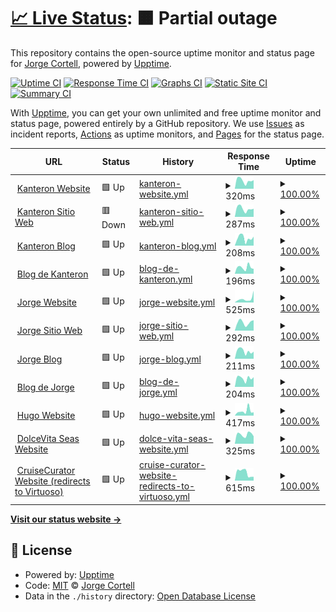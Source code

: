 # [📈 Live Status](https://jcortell.github.io/uptime): <!--live status--> **🟧 Partial outage**

This repository contains the open-source uptime monitor and status page for [Jorge Cortell](http://www.kanteron.com), powered by [Upptime](https://github.com/upptime/upptime).

[![Uptime CI](https://github.com/koj-co/upptime/workflows/Uptime%20CI/badge.svg)](https://github.com/koj-co/upptime/actions?query=workflow%3A%22Uptime+CI%22)
[![Response Time CI](https://github.com/koj-co/upptime/workflows/Response%20Time%20CI/badge.svg)](https://github.com/koj-co/upptime/actions?query=workflow%3A%22Response+Time+CI%22)
[![Graphs CI](https://github.com/koj-co/upptime/workflows/Graphs%20CI/badge.svg)](https://github.com/koj-co/upptime/actions?query=workflow%3A%22Graphs+CI%22)
[![Static Site CI](https://github.com/koj-co/upptime/workflows/Static%20Site%20CI/badge.svg)](https://github.com/koj-co/upptime/actions?query=workflow%3A%22Static+Site+CI%22)
[![Summary CI](https://github.com/koj-co/upptime/workflows/Summary%20CI/badge.svg)](https://github.com/koj-co/upptime/actions?query=workflow%3A%22Summary+CI%22)

With [Upptime](https://upptime.js.org), you can get your own unlimited and free uptime monitor and status page, powered entirely by a GitHub repository. We use [Issues](https://github.com/jcortell/uptime/issues) as incident reports, [Actions](https://github.com/jcortell/uptime/actions) as uptime monitors, and [Pages](https://jcortell.github.io/uptime) for the status page.

<!--start: status pages-->
<!-- This summary is generated by Upptime (https://github.com/upptime/upptime) -->
<!-- Do not edit this manually, your changes will be overwritten -->
<!-- prettier-ignore -->
| URL | Status | History | Response Time | Uptime |
| --- | ------ | ------- | ------------- | ------ |
| <img alt="" src="https://favicons.githubusercontent.com/www.kanteron.com" height="13"> [Kanteron Website](https://www.kanteron.com/) | 🟩 Up | [kanteron-website.yml](https://github.com/jcortell/uptime/commits/HEAD/history/kanteron-website.yml) | <details><summary><img alt="Response time graph" src="./graphs/kanteron-website/response-time-week.png" height="20"> 320ms</summary><br><a href="https://jcortell.github.io/uptime/history/kanteron-website"><img alt="Response time 520" src="https://img.shields.io/endpoint?url=https%3A%2F%2Fraw.githubusercontent.com%2Fjcortell%2Fuptime%2FHEAD%2Fapi%2Fkanteron-website%2Fresponse-time.json"></a><br><a href="https://jcortell.github.io/uptime/history/kanteron-website"><img alt="24-hour response time 336" src="https://img.shields.io/endpoint?url=https%3A%2F%2Fraw.githubusercontent.com%2Fjcortell%2Fuptime%2FHEAD%2Fapi%2Fkanteron-website%2Fresponse-time-day.json"></a><br><a href="https://jcortell.github.io/uptime/history/kanteron-website"><img alt="7-day response time 320" src="https://img.shields.io/endpoint?url=https%3A%2F%2Fraw.githubusercontent.com%2Fjcortell%2Fuptime%2FHEAD%2Fapi%2Fkanteron-website%2Fresponse-time-week.json"></a><br><a href="https://jcortell.github.io/uptime/history/kanteron-website"><img alt="30-day response time 367" src="https://img.shields.io/endpoint?url=https%3A%2F%2Fraw.githubusercontent.com%2Fjcortell%2Fuptime%2FHEAD%2Fapi%2Fkanteron-website%2Fresponse-time-month.json"></a><br><a href="https://jcortell.github.io/uptime/history/kanteron-website"><img alt="1-year response time 521" src="https://img.shields.io/endpoint?url=https%3A%2F%2Fraw.githubusercontent.com%2Fjcortell%2Fuptime%2FHEAD%2Fapi%2Fkanteron-website%2Fresponse-time-year.json"></a></details> | <details><summary><a href="https://jcortell.github.io/uptime/history/kanteron-website">100.00%</a></summary><a href="https://jcortell.github.io/uptime/history/kanteron-website"><img alt="All-time uptime 99.98%" src="https://img.shields.io/endpoint?url=https%3A%2F%2Fraw.githubusercontent.com%2Fjcortell%2Fuptime%2FHEAD%2Fapi%2Fkanteron-website%2Fuptime.json"></a><br><a href="https://jcortell.github.io/uptime/history/kanteron-website"><img alt="24-hour uptime 100.00%" src="https://img.shields.io/endpoint?url=https%3A%2F%2Fraw.githubusercontent.com%2Fjcortell%2Fuptime%2FHEAD%2Fapi%2Fkanteron-website%2Fuptime-day.json"></a><br><a href="https://jcortell.github.io/uptime/history/kanteron-website"><img alt="7-day uptime 100.00%" src="https://img.shields.io/endpoint?url=https%3A%2F%2Fraw.githubusercontent.com%2Fjcortell%2Fuptime%2FHEAD%2Fapi%2Fkanteron-website%2Fuptime-week.json"></a><br><a href="https://jcortell.github.io/uptime/history/kanteron-website"><img alt="30-day uptime 99.92%" src="https://img.shields.io/endpoint?url=https%3A%2F%2Fraw.githubusercontent.com%2Fjcortell%2Fuptime%2FHEAD%2Fapi%2Fkanteron-website%2Fuptime-month.json"></a><br><a href="https://jcortell.github.io/uptime/history/kanteron-website"><img alt="1-year uptime 99.98%" src="https://img.shields.io/endpoint?url=https%3A%2F%2Fraw.githubusercontent.com%2Fjcortell%2Fuptime%2FHEAD%2Fapi%2Fkanteron-website%2Fuptime-year.json"></a></details>
| <img alt="" src="https://favicons.githubusercontent.com/web.kanteron.com" height="13"> [Kanteron Sitio Web](https://web.kanteron.com/) | 🟥 Down | [kanteron-sitio-web.yml](https://github.com/jcortell/uptime/commits/HEAD/history/kanteron-sitio-web.yml) | <details><summary><img alt="Response time graph" src="./graphs/kanteron-sitio-web/response-time-week.png" height="20"> 287ms</summary><br><a href="https://jcortell.github.io/uptime/history/kanteron-sitio-web"><img alt="Response time 611" src="https://img.shields.io/endpoint?url=https%3A%2F%2Fraw.githubusercontent.com%2Fjcortell%2Fuptime%2FHEAD%2Fapi%2Fkanteron-sitio-web%2Fresponse-time.json"></a><br><a href="https://jcortell.github.io/uptime/history/kanteron-sitio-web"><img alt="24-hour response time 285" src="https://img.shields.io/endpoint?url=https%3A%2F%2Fraw.githubusercontent.com%2Fjcortell%2Fuptime%2FHEAD%2Fapi%2Fkanteron-sitio-web%2Fresponse-time-day.json"></a><br><a href="https://jcortell.github.io/uptime/history/kanteron-sitio-web"><img alt="7-day response time 287" src="https://img.shields.io/endpoint?url=https%3A%2F%2Fraw.githubusercontent.com%2Fjcortell%2Fuptime%2FHEAD%2Fapi%2Fkanteron-sitio-web%2Fresponse-time-week.json"></a><br><a href="https://jcortell.github.io/uptime/history/kanteron-sitio-web"><img alt="30-day response time 426" src="https://img.shields.io/endpoint?url=https%3A%2F%2Fraw.githubusercontent.com%2Fjcortell%2Fuptime%2FHEAD%2Fapi%2Fkanteron-sitio-web%2Fresponse-time-month.json"></a><br><a href="https://jcortell.github.io/uptime/history/kanteron-sitio-web"><img alt="1-year response time 609" src="https://img.shields.io/endpoint?url=https%3A%2F%2Fraw.githubusercontent.com%2Fjcortell%2Fuptime%2FHEAD%2Fapi%2Fkanteron-sitio-web%2Fresponse-time-year.json"></a></details> | <details><summary><a href="https://jcortell.github.io/uptime/history/kanteron-sitio-web">100.00%</a></summary><a href="https://jcortell.github.io/uptime/history/kanteron-sitio-web"><img alt="All-time uptime 99.98%" src="https://img.shields.io/endpoint?url=https%3A%2F%2Fraw.githubusercontent.com%2Fjcortell%2Fuptime%2FHEAD%2Fapi%2Fkanteron-sitio-web%2Fuptime.json"></a><br><a href="https://jcortell.github.io/uptime/history/kanteron-sitio-web"><img alt="24-hour uptime 99.99%" src="https://img.shields.io/endpoint?url=https%3A%2F%2Fraw.githubusercontent.com%2Fjcortell%2Fuptime%2FHEAD%2Fapi%2Fkanteron-sitio-web%2Fuptime-day.json"></a><br><a href="https://jcortell.github.io/uptime/history/kanteron-sitio-web"><img alt="7-day uptime 100.00%" src="https://img.shields.io/endpoint?url=https%3A%2F%2Fraw.githubusercontent.com%2Fjcortell%2Fuptime%2FHEAD%2Fapi%2Fkanteron-sitio-web%2Fuptime-week.json"></a><br><a href="https://jcortell.github.io/uptime/history/kanteron-sitio-web"><img alt="30-day uptime 99.92%" src="https://img.shields.io/endpoint?url=https%3A%2F%2Fraw.githubusercontent.com%2Fjcortell%2Fuptime%2FHEAD%2Fapi%2Fkanteron-sitio-web%2Fuptime-month.json"></a><br><a href="https://jcortell.github.io/uptime/history/kanteron-sitio-web"><img alt="1-year uptime 99.98%" src="https://img.shields.io/endpoint?url=https%3A%2F%2Fraw.githubusercontent.com%2Fjcortell%2Fuptime%2FHEAD%2Fapi%2Fkanteron-sitio-web%2Fuptime-year.json"></a></details>
| <img alt="" src="https://favicons.githubusercontent.com/blog.kanteron.com" height="13"> [Kanteron Blog](https://blog.kanteron.com/) | 🟩 Up | [kanteron-blog.yml](https://github.com/jcortell/uptime/commits/HEAD/history/kanteron-blog.yml) | <details><summary><img alt="Response time graph" src="./graphs/kanteron-blog/response-time-week.png" height="20"> 208ms</summary><br><a href="https://jcortell.github.io/uptime/history/kanteron-blog"><img alt="Response time 245" src="https://img.shields.io/endpoint?url=https%3A%2F%2Fraw.githubusercontent.com%2Fjcortell%2Fuptime%2FHEAD%2Fapi%2Fkanteron-blog%2Fresponse-time.json"></a><br><a href="https://jcortell.github.io/uptime/history/kanteron-blog"><img alt="24-hour response time 246" src="https://img.shields.io/endpoint?url=https%3A%2F%2Fraw.githubusercontent.com%2Fjcortell%2Fuptime%2FHEAD%2Fapi%2Fkanteron-blog%2Fresponse-time-day.json"></a><br><a href="https://jcortell.github.io/uptime/history/kanteron-blog"><img alt="7-day response time 208" src="https://img.shields.io/endpoint?url=https%3A%2F%2Fraw.githubusercontent.com%2Fjcortell%2Fuptime%2FHEAD%2Fapi%2Fkanteron-blog%2Fresponse-time-week.json"></a><br><a href="https://jcortell.github.io/uptime/history/kanteron-blog"><img alt="30-day response time 189" src="https://img.shields.io/endpoint?url=https%3A%2F%2Fraw.githubusercontent.com%2Fjcortell%2Fuptime%2FHEAD%2Fapi%2Fkanteron-blog%2Fresponse-time-month.json"></a><br><a href="https://jcortell.github.io/uptime/history/kanteron-blog"><img alt="1-year response time 245" src="https://img.shields.io/endpoint?url=https%3A%2F%2Fraw.githubusercontent.com%2Fjcortell%2Fuptime%2FHEAD%2Fapi%2Fkanteron-blog%2Fresponse-time-year.json"></a></details> | <details><summary><a href="https://jcortell.github.io/uptime/history/kanteron-blog">100.00%</a></summary><a href="https://jcortell.github.io/uptime/history/kanteron-blog"><img alt="All-time uptime 99.99%" src="https://img.shields.io/endpoint?url=https%3A%2F%2Fraw.githubusercontent.com%2Fjcortell%2Fuptime%2FHEAD%2Fapi%2Fkanteron-blog%2Fuptime.json"></a><br><a href="https://jcortell.github.io/uptime/history/kanteron-blog"><img alt="24-hour uptime 100.00%" src="https://img.shields.io/endpoint?url=https%3A%2F%2Fraw.githubusercontent.com%2Fjcortell%2Fuptime%2FHEAD%2Fapi%2Fkanteron-blog%2Fuptime-day.json"></a><br><a href="https://jcortell.github.io/uptime/history/kanteron-blog"><img alt="7-day uptime 100.00%" src="https://img.shields.io/endpoint?url=https%3A%2F%2Fraw.githubusercontent.com%2Fjcortell%2Fuptime%2FHEAD%2Fapi%2Fkanteron-blog%2Fuptime-week.json"></a><br><a href="https://jcortell.github.io/uptime/history/kanteron-blog"><img alt="30-day uptime 99.93%" src="https://img.shields.io/endpoint?url=https%3A%2F%2Fraw.githubusercontent.com%2Fjcortell%2Fuptime%2FHEAD%2Fapi%2Fkanteron-blog%2Fuptime-month.json"></a><br><a href="https://jcortell.github.io/uptime/history/kanteron-blog"><img alt="1-year uptime 99.99%" src="https://img.shields.io/endpoint?url=https%3A%2F%2Fraw.githubusercontent.com%2Fjcortell%2Fuptime%2FHEAD%2Fapi%2Fkanteron-blog%2Fuptime-year.json"></a></details>
| <img alt="" src="https://favicons.githubusercontent.com/bloges.kanteron.com" height="13"> [Blog de Kanteron](https://bloges.kanteron.com/) | 🟩 Up | [blog-de-kanteron.yml](https://github.com/jcortell/uptime/commits/HEAD/history/blog-de-kanteron.yml) | <details><summary><img alt="Response time graph" src="./graphs/blog-de-kanteron/response-time-week.png" height="20"> 196ms</summary><br><a href="https://jcortell.github.io/uptime/history/blog-de-kanteron"><img alt="Response time 298" src="https://img.shields.io/endpoint?url=https%3A%2F%2Fraw.githubusercontent.com%2Fjcortell%2Fuptime%2FHEAD%2Fapi%2Fblog-de-kanteron%2Fresponse-time.json"></a><br><a href="https://jcortell.github.io/uptime/history/blog-de-kanteron"><img alt="24-hour response time 152" src="https://img.shields.io/endpoint?url=https%3A%2F%2Fraw.githubusercontent.com%2Fjcortell%2Fuptime%2FHEAD%2Fapi%2Fblog-de-kanteron%2Fresponse-time-day.json"></a><br><a href="https://jcortell.github.io/uptime/history/blog-de-kanteron"><img alt="7-day response time 196" src="https://img.shields.io/endpoint?url=https%3A%2F%2Fraw.githubusercontent.com%2Fjcortell%2Fuptime%2FHEAD%2Fapi%2Fblog-de-kanteron%2Fresponse-time-week.json"></a><br><a href="https://jcortell.github.io/uptime/history/blog-de-kanteron"><img alt="30-day response time 177" src="https://img.shields.io/endpoint?url=https%3A%2F%2Fraw.githubusercontent.com%2Fjcortell%2Fuptime%2FHEAD%2Fapi%2Fblog-de-kanteron%2Fresponse-time-month.json"></a><br><a href="https://jcortell.github.io/uptime/history/blog-de-kanteron"><img alt="1-year response time 298" src="https://img.shields.io/endpoint?url=https%3A%2F%2Fraw.githubusercontent.com%2Fjcortell%2Fuptime%2FHEAD%2Fapi%2Fblog-de-kanteron%2Fresponse-time-year.json"></a></details> | <details><summary><a href="https://jcortell.github.io/uptime/history/blog-de-kanteron">100.00%</a></summary><a href="https://jcortell.github.io/uptime/history/blog-de-kanteron"><img alt="All-time uptime 100.00%" src="https://img.shields.io/endpoint?url=https%3A%2F%2Fraw.githubusercontent.com%2Fjcortell%2Fuptime%2FHEAD%2Fapi%2Fblog-de-kanteron%2Fuptime.json"></a><br><a href="https://jcortell.github.io/uptime/history/blog-de-kanteron"><img alt="24-hour uptime 100.00%" src="https://img.shields.io/endpoint?url=https%3A%2F%2Fraw.githubusercontent.com%2Fjcortell%2Fuptime%2FHEAD%2Fapi%2Fblog-de-kanteron%2Fuptime-day.json"></a><br><a href="https://jcortell.github.io/uptime/history/blog-de-kanteron"><img alt="7-day uptime 100.00%" src="https://img.shields.io/endpoint?url=https%3A%2F%2Fraw.githubusercontent.com%2Fjcortell%2Fuptime%2FHEAD%2Fapi%2Fblog-de-kanteron%2Fuptime-week.json"></a><br><a href="https://jcortell.github.io/uptime/history/blog-de-kanteron"><img alt="30-day uptime 100.00%" src="https://img.shields.io/endpoint?url=https%3A%2F%2Fraw.githubusercontent.com%2Fjcortell%2Fuptime%2FHEAD%2Fapi%2Fblog-de-kanteron%2Fuptime-month.json"></a><br><a href="https://jcortell.github.io/uptime/history/blog-de-kanteron"><img alt="1-year uptime 100.00%" src="https://img.shields.io/endpoint?url=https%3A%2F%2Fraw.githubusercontent.com%2Fjcortell%2Fuptime%2FHEAD%2Fapi%2Fblog-de-kanteron%2Fuptime-year.json"></a></details>
| <img alt="" src="https://favicons.githubusercontent.com/jorge.cortell.net" height="13"> [Jorge Website](https://jorge.cortell.net/) | 🟩 Up | [jorge-website.yml](https://github.com/jcortell/uptime/commits/HEAD/history/jorge-website.yml) | <details><summary><img alt="Response time graph" src="./graphs/jorge-website/response-time-week.png" height="20"> 525ms</summary><br><a href="https://jcortell.github.io/uptime/history/jorge-website"><img alt="Response time 449" src="https://img.shields.io/endpoint?url=https%3A%2F%2Fraw.githubusercontent.com%2Fjcortell%2Fuptime%2FHEAD%2Fapi%2Fjorge-website%2Fresponse-time.json"></a><br><a href="https://jcortell.github.io/uptime/history/jorge-website"><img alt="24-hour response time 1661" src="https://img.shields.io/endpoint?url=https%3A%2F%2Fraw.githubusercontent.com%2Fjcortell%2Fuptime%2FHEAD%2Fapi%2Fjorge-website%2Fresponse-time-day.json"></a><br><a href="https://jcortell.github.io/uptime/history/jorge-website"><img alt="7-day response time 525" src="https://img.shields.io/endpoint?url=https%3A%2F%2Fraw.githubusercontent.com%2Fjcortell%2Fuptime%2FHEAD%2Fapi%2Fjorge-website%2Fresponse-time-week.json"></a><br><a href="https://jcortell.github.io/uptime/history/jorge-website"><img alt="30-day response time 359" src="https://img.shields.io/endpoint?url=https%3A%2F%2Fraw.githubusercontent.com%2Fjcortell%2Fuptime%2FHEAD%2Fapi%2Fjorge-website%2Fresponse-time-month.json"></a><br><a href="https://jcortell.github.io/uptime/history/jorge-website"><img alt="1-year response time 447" src="https://img.shields.io/endpoint?url=https%3A%2F%2Fraw.githubusercontent.com%2Fjcortell%2Fuptime%2FHEAD%2Fapi%2Fjorge-website%2Fresponse-time-year.json"></a></details> | <details><summary><a href="https://jcortell.github.io/uptime/history/jorge-website">100.00%</a></summary><a href="https://jcortell.github.io/uptime/history/jorge-website"><img alt="All-time uptime 99.98%" src="https://img.shields.io/endpoint?url=https%3A%2F%2Fraw.githubusercontent.com%2Fjcortell%2Fuptime%2FHEAD%2Fapi%2Fjorge-website%2Fuptime.json"></a><br><a href="https://jcortell.github.io/uptime/history/jorge-website"><img alt="24-hour uptime 100.00%" src="https://img.shields.io/endpoint?url=https%3A%2F%2Fraw.githubusercontent.com%2Fjcortell%2Fuptime%2FHEAD%2Fapi%2Fjorge-website%2Fuptime-day.json"></a><br><a href="https://jcortell.github.io/uptime/history/jorge-website"><img alt="7-day uptime 100.00%" src="https://img.shields.io/endpoint?url=https%3A%2F%2Fraw.githubusercontent.com%2Fjcortell%2Fuptime%2FHEAD%2Fapi%2Fjorge-website%2Fuptime-week.json"></a><br><a href="https://jcortell.github.io/uptime/history/jorge-website"><img alt="30-day uptime 99.93%" src="https://img.shields.io/endpoint?url=https%3A%2F%2Fraw.githubusercontent.com%2Fjcortell%2Fuptime%2FHEAD%2Fapi%2Fjorge-website%2Fuptime-month.json"></a><br><a href="https://jcortell.github.io/uptime/history/jorge-website"><img alt="1-year uptime 99.98%" src="https://img.shields.io/endpoint?url=https%3A%2F%2Fraw.githubusercontent.com%2Fjcortell%2Fuptime%2FHEAD%2Fapi%2Fjorge-website%2Fuptime-year.json"></a></details>
| <img alt="" src="https://favicons.githubusercontent.com/web.cortell.net" height="13"> [Jorge Sitio Web](https://web.cortell.net/) | 🟩 Up | [jorge-sitio-web.yml](https://github.com/jcortell/uptime/commits/HEAD/history/jorge-sitio-web.yml) | <details><summary><img alt="Response time graph" src="./graphs/jorge-sitio-web/response-time-week.png" height="20"> 292ms</summary><br><a href="https://jcortell.github.io/uptime/history/jorge-sitio-web"><img alt="Response time 449" src="https://img.shields.io/endpoint?url=https%3A%2F%2Fraw.githubusercontent.com%2Fjcortell%2Fuptime%2FHEAD%2Fapi%2Fjorge-sitio-web%2Fresponse-time.json"></a><br><a href="https://jcortell.github.io/uptime/history/jorge-sitio-web"><img alt="24-hour response time 369" src="https://img.shields.io/endpoint?url=https%3A%2F%2Fraw.githubusercontent.com%2Fjcortell%2Fuptime%2FHEAD%2Fapi%2Fjorge-sitio-web%2Fresponse-time-day.json"></a><br><a href="https://jcortell.github.io/uptime/history/jorge-sitio-web"><img alt="7-day response time 292" src="https://img.shields.io/endpoint?url=https%3A%2F%2Fraw.githubusercontent.com%2Fjcortell%2Fuptime%2FHEAD%2Fapi%2Fjorge-sitio-web%2Fresponse-time-week.json"></a><br><a href="https://jcortell.github.io/uptime/history/jorge-sitio-web"><img alt="30-day response time 362" src="https://img.shields.io/endpoint?url=https%3A%2F%2Fraw.githubusercontent.com%2Fjcortell%2Fuptime%2FHEAD%2Fapi%2Fjorge-sitio-web%2Fresponse-time-month.json"></a><br><a href="https://jcortell.github.io/uptime/history/jorge-sitio-web"><img alt="1-year response time 448" src="https://img.shields.io/endpoint?url=https%3A%2F%2Fraw.githubusercontent.com%2Fjcortell%2Fuptime%2FHEAD%2Fapi%2Fjorge-sitio-web%2Fresponse-time-year.json"></a></details> | <details><summary><a href="https://jcortell.github.io/uptime/history/jorge-sitio-web">100.00%</a></summary><a href="https://jcortell.github.io/uptime/history/jorge-sitio-web"><img alt="All-time uptime 100.00%" src="https://img.shields.io/endpoint?url=https%3A%2F%2Fraw.githubusercontent.com%2Fjcortell%2Fuptime%2FHEAD%2Fapi%2Fjorge-sitio-web%2Fuptime.json"></a><br><a href="https://jcortell.github.io/uptime/history/jorge-sitio-web"><img alt="24-hour uptime 100.00%" src="https://img.shields.io/endpoint?url=https%3A%2F%2Fraw.githubusercontent.com%2Fjcortell%2Fuptime%2FHEAD%2Fapi%2Fjorge-sitio-web%2Fuptime-day.json"></a><br><a href="https://jcortell.github.io/uptime/history/jorge-sitio-web"><img alt="7-day uptime 100.00%" src="https://img.shields.io/endpoint?url=https%3A%2F%2Fraw.githubusercontent.com%2Fjcortell%2Fuptime%2FHEAD%2Fapi%2Fjorge-sitio-web%2Fuptime-week.json"></a><br><a href="https://jcortell.github.io/uptime/history/jorge-sitio-web"><img alt="30-day uptime 100.00%" src="https://img.shields.io/endpoint?url=https%3A%2F%2Fraw.githubusercontent.com%2Fjcortell%2Fuptime%2FHEAD%2Fapi%2Fjorge-sitio-web%2Fuptime-month.json"></a><br><a href="https://jcortell.github.io/uptime/history/jorge-sitio-web"><img alt="1-year uptime 100.00%" src="https://img.shields.io/endpoint?url=https%3A%2F%2Fraw.githubusercontent.com%2Fjcortell%2Fuptime%2FHEAD%2Fapi%2Fjorge-sitio-web%2Fuptime-year.json"></a></details>
| <img alt="" src="https://favicons.githubusercontent.com/blog.cortell.net" height="13"> [Jorge Blog](https://blog.cortell.net/) | 🟩 Up | [jorge-blog.yml](https://github.com/jcortell/uptime/commits/HEAD/history/jorge-blog.yml) | <details><summary><img alt="Response time graph" src="./graphs/jorge-blog/response-time-week.png" height="20"> 211ms</summary><br><a href="https://jcortell.github.io/uptime/history/jorge-blog"><img alt="Response time 359" src="https://img.shields.io/endpoint?url=https%3A%2F%2Fraw.githubusercontent.com%2Fjcortell%2Fuptime%2FHEAD%2Fapi%2Fjorge-blog%2Fresponse-time.json"></a><br><a href="https://jcortell.github.io/uptime/history/jorge-blog"><img alt="24-hour response time 196" src="https://img.shields.io/endpoint?url=https%3A%2F%2Fraw.githubusercontent.com%2Fjcortell%2Fuptime%2FHEAD%2Fapi%2Fjorge-blog%2Fresponse-time-day.json"></a><br><a href="https://jcortell.github.io/uptime/history/jorge-blog"><img alt="7-day response time 211" src="https://img.shields.io/endpoint?url=https%3A%2F%2Fraw.githubusercontent.com%2Fjcortell%2Fuptime%2FHEAD%2Fapi%2Fjorge-blog%2Fresponse-time-week.json"></a><br><a href="https://jcortell.github.io/uptime/history/jorge-blog"><img alt="30-day response time 208" src="https://img.shields.io/endpoint?url=https%3A%2F%2Fraw.githubusercontent.com%2Fjcortell%2Fuptime%2FHEAD%2Fapi%2Fjorge-blog%2Fresponse-time-month.json"></a><br><a href="https://jcortell.github.io/uptime/history/jorge-blog"><img alt="1-year response time 360" src="https://img.shields.io/endpoint?url=https%3A%2F%2Fraw.githubusercontent.com%2Fjcortell%2Fuptime%2FHEAD%2Fapi%2Fjorge-blog%2Fresponse-time-year.json"></a></details> | <details><summary><a href="https://jcortell.github.io/uptime/history/jorge-blog">100.00%</a></summary><a href="https://jcortell.github.io/uptime/history/jorge-blog"><img alt="All-time uptime 99.99%" src="https://img.shields.io/endpoint?url=https%3A%2F%2Fraw.githubusercontent.com%2Fjcortell%2Fuptime%2FHEAD%2Fapi%2Fjorge-blog%2Fuptime.json"></a><br><a href="https://jcortell.github.io/uptime/history/jorge-blog"><img alt="24-hour uptime 100.00%" src="https://img.shields.io/endpoint?url=https%3A%2F%2Fraw.githubusercontent.com%2Fjcortell%2Fuptime%2FHEAD%2Fapi%2Fjorge-blog%2Fuptime-day.json"></a><br><a href="https://jcortell.github.io/uptime/history/jorge-blog"><img alt="7-day uptime 100.00%" src="https://img.shields.io/endpoint?url=https%3A%2F%2Fraw.githubusercontent.com%2Fjcortell%2Fuptime%2FHEAD%2Fapi%2Fjorge-blog%2Fuptime-week.json"></a><br><a href="https://jcortell.github.io/uptime/history/jorge-blog"><img alt="30-day uptime 100.00%" src="https://img.shields.io/endpoint?url=https%3A%2F%2Fraw.githubusercontent.com%2Fjcortell%2Fuptime%2FHEAD%2Fapi%2Fjorge-blog%2Fuptime-month.json"></a><br><a href="https://jcortell.github.io/uptime/history/jorge-blog"><img alt="1-year uptime 99.99%" src="https://img.shields.io/endpoint?url=https%3A%2F%2Fraw.githubusercontent.com%2Fjcortell%2Fuptime%2FHEAD%2Fapi%2Fjorge-blog%2Fuptime-year.json"></a></details>
| <img alt="" src="https://favicons.githubusercontent.com/bloges.cortell.net" height="13"> [Blog de Jorge](https://bloges.cortell.net/) | 🟩 Up | [blog-de-jorge.yml](https://github.com/jcortell/uptime/commits/HEAD/history/blog-de-jorge.yml) | <details><summary><img alt="Response time graph" src="./graphs/blog-de-jorge/response-time-week.png" height="20"> 204ms</summary><br><a href="https://jcortell.github.io/uptime/history/blog-de-jorge"><img alt="Response time 430" src="https://img.shields.io/endpoint?url=https%3A%2F%2Fraw.githubusercontent.com%2Fjcortell%2Fuptime%2FHEAD%2Fapi%2Fblog-de-jorge%2Fresponse-time.json"></a><br><a href="https://jcortell.github.io/uptime/history/blog-de-jorge"><img alt="24-hour response time 229" src="https://img.shields.io/endpoint?url=https%3A%2F%2Fraw.githubusercontent.com%2Fjcortell%2Fuptime%2FHEAD%2Fapi%2Fblog-de-jorge%2Fresponse-time-day.json"></a><br><a href="https://jcortell.github.io/uptime/history/blog-de-jorge"><img alt="7-day response time 204" src="https://img.shields.io/endpoint?url=https%3A%2F%2Fraw.githubusercontent.com%2Fjcortell%2Fuptime%2FHEAD%2Fapi%2Fblog-de-jorge%2Fresponse-time-week.json"></a><br><a href="https://jcortell.github.io/uptime/history/blog-de-jorge"><img alt="30-day response time 201" src="https://img.shields.io/endpoint?url=https%3A%2F%2Fraw.githubusercontent.com%2Fjcortell%2Fuptime%2FHEAD%2Fapi%2Fblog-de-jorge%2Fresponse-time-month.json"></a><br><a href="https://jcortell.github.io/uptime/history/blog-de-jorge"><img alt="1-year response time 431" src="https://img.shields.io/endpoint?url=https%3A%2F%2Fraw.githubusercontent.com%2Fjcortell%2Fuptime%2FHEAD%2Fapi%2Fblog-de-jorge%2Fresponse-time-year.json"></a></details> | <details><summary><a href="https://jcortell.github.io/uptime/history/blog-de-jorge">100.00%</a></summary><a href="https://jcortell.github.io/uptime/history/blog-de-jorge"><img alt="All-time uptime 99.99%" src="https://img.shields.io/endpoint?url=https%3A%2F%2Fraw.githubusercontent.com%2Fjcortell%2Fuptime%2FHEAD%2Fapi%2Fblog-de-jorge%2Fuptime.json"></a><br><a href="https://jcortell.github.io/uptime/history/blog-de-jorge"><img alt="24-hour uptime 100.00%" src="https://img.shields.io/endpoint?url=https%3A%2F%2Fraw.githubusercontent.com%2Fjcortell%2Fuptime%2FHEAD%2Fapi%2Fblog-de-jorge%2Fuptime-day.json"></a><br><a href="https://jcortell.github.io/uptime/history/blog-de-jorge"><img alt="7-day uptime 100.00%" src="https://img.shields.io/endpoint?url=https%3A%2F%2Fraw.githubusercontent.com%2Fjcortell%2Fuptime%2FHEAD%2Fapi%2Fblog-de-jorge%2Fuptime-week.json"></a><br><a href="https://jcortell.github.io/uptime/history/blog-de-jorge"><img alt="30-day uptime 100.00%" src="https://img.shields.io/endpoint?url=https%3A%2F%2Fraw.githubusercontent.com%2Fjcortell%2Fuptime%2FHEAD%2Fapi%2Fblog-de-jorge%2Fuptime-month.json"></a><br><a href="https://jcortell.github.io/uptime/history/blog-de-jorge"><img alt="1-year uptime 99.99%" src="https://img.shields.io/endpoint?url=https%3A%2F%2Fraw.githubusercontent.com%2Fjcortell%2Fuptime%2FHEAD%2Fapi%2Fblog-de-jorge%2Fuptime-year.json"></a></details>
| <img alt="" src="https://favicons.githubusercontent.com/hugo.cortell.net" height="13"> [Hugo Website](https://hugo.cortell.net/) | 🟩 Up | [hugo-website.yml](https://github.com/jcortell/uptime/commits/HEAD/history/hugo-website.yml) | <details><summary><img alt="Response time graph" src="./graphs/hugo-website/response-time-week.png" height="20"> 417ms</summary><br><a href="https://jcortell.github.io/uptime/history/hugo-website"><img alt="Response time 363" src="https://img.shields.io/endpoint?url=https%3A%2F%2Fraw.githubusercontent.com%2Fjcortell%2Fuptime%2FHEAD%2Fapi%2Fhugo-website%2Fresponse-time.json"></a><br><a href="https://jcortell.github.io/uptime/history/hugo-website"><img alt="24-hour response time 302" src="https://img.shields.io/endpoint?url=https%3A%2F%2Fraw.githubusercontent.com%2Fjcortell%2Fuptime%2FHEAD%2Fapi%2Fhugo-website%2Fresponse-time-day.json"></a><br><a href="https://jcortell.github.io/uptime/history/hugo-website"><img alt="7-day response time 417" src="https://img.shields.io/endpoint?url=https%3A%2F%2Fraw.githubusercontent.com%2Fjcortell%2Fuptime%2FHEAD%2Fapi%2Fhugo-website%2Fresponse-time-week.json"></a><br><a href="https://jcortell.github.io/uptime/history/hugo-website"><img alt="30-day response time 358" src="https://img.shields.io/endpoint?url=https%3A%2F%2Fraw.githubusercontent.com%2Fjcortell%2Fuptime%2FHEAD%2Fapi%2Fhugo-website%2Fresponse-time-month.json"></a><br><a href="https://jcortell.github.io/uptime/history/hugo-website"><img alt="1-year response time 363" src="https://img.shields.io/endpoint?url=https%3A%2F%2Fraw.githubusercontent.com%2Fjcortell%2Fuptime%2FHEAD%2Fapi%2Fhugo-website%2Fresponse-time-year.json"></a></details> | <details><summary><a href="https://jcortell.github.io/uptime/history/hugo-website">100.00%</a></summary><a href="https://jcortell.github.io/uptime/history/hugo-website"><img alt="All-time uptime 99.98%" src="https://img.shields.io/endpoint?url=https%3A%2F%2Fraw.githubusercontent.com%2Fjcortell%2Fuptime%2FHEAD%2Fapi%2Fhugo-website%2Fuptime.json"></a><br><a href="https://jcortell.github.io/uptime/history/hugo-website"><img alt="24-hour uptime 100.00%" src="https://img.shields.io/endpoint?url=https%3A%2F%2Fraw.githubusercontent.com%2Fjcortell%2Fuptime%2FHEAD%2Fapi%2Fhugo-website%2Fuptime-day.json"></a><br><a href="https://jcortell.github.io/uptime/history/hugo-website"><img alt="7-day uptime 100.00%" src="https://img.shields.io/endpoint?url=https%3A%2F%2Fraw.githubusercontent.com%2Fjcortell%2Fuptime%2FHEAD%2Fapi%2Fhugo-website%2Fuptime-week.json"></a><br><a href="https://jcortell.github.io/uptime/history/hugo-website"><img alt="30-day uptime 99.93%" src="https://img.shields.io/endpoint?url=https%3A%2F%2Fraw.githubusercontent.com%2Fjcortell%2Fuptime%2FHEAD%2Fapi%2Fhugo-website%2Fuptime-month.json"></a><br><a href="https://jcortell.github.io/uptime/history/hugo-website"><img alt="1-year uptime 99.98%" src="https://img.shields.io/endpoint?url=https%3A%2F%2Fraw.githubusercontent.com%2Fjcortell%2Fuptime%2FHEAD%2Fapi%2Fhugo-website%2Fuptime-year.json"></a></details>
| <img alt="" src="https://favicons.githubusercontent.com/www.dolcevitaseas.com" height="13"> [DolceVita Seas Website](https://www.dolcevitaseas.com/) | 🟩 Up | [dolce-vita-seas-website.yml](https://github.com/jcortell/uptime/commits/HEAD/history/dolce-vita-seas-website.yml) | <details><summary><img alt="Response time graph" src="./graphs/dolce-vita-seas-website/response-time-week.png" height="20"> 325ms</summary><br><a href="https://jcortell.github.io/uptime/history/dolce-vita-seas-website"><img alt="Response time 467" src="https://img.shields.io/endpoint?url=https%3A%2F%2Fraw.githubusercontent.com%2Fjcortell%2Fuptime%2FHEAD%2Fapi%2Fdolce-vita-seas-website%2Fresponse-time.json"></a><br><a href="https://jcortell.github.io/uptime/history/dolce-vita-seas-website"><img alt="24-hour response time 262" src="https://img.shields.io/endpoint?url=https%3A%2F%2Fraw.githubusercontent.com%2Fjcortell%2Fuptime%2FHEAD%2Fapi%2Fdolce-vita-seas-website%2Fresponse-time-day.json"></a><br><a href="https://jcortell.github.io/uptime/history/dolce-vita-seas-website"><img alt="7-day response time 325" src="https://img.shields.io/endpoint?url=https%3A%2F%2Fraw.githubusercontent.com%2Fjcortell%2Fuptime%2FHEAD%2Fapi%2Fdolce-vita-seas-website%2Fresponse-time-week.json"></a><br><a href="https://jcortell.github.io/uptime/history/dolce-vita-seas-website"><img alt="30-day response time 297" src="https://img.shields.io/endpoint?url=https%3A%2F%2Fraw.githubusercontent.com%2Fjcortell%2Fuptime%2FHEAD%2Fapi%2Fdolce-vita-seas-website%2Fresponse-time-month.json"></a><br><a href="https://jcortell.github.io/uptime/history/dolce-vita-seas-website"><img alt="1-year response time 466" src="https://img.shields.io/endpoint?url=https%3A%2F%2Fraw.githubusercontent.com%2Fjcortell%2Fuptime%2FHEAD%2Fapi%2Fdolce-vita-seas-website%2Fresponse-time-year.json"></a></details> | <details><summary><a href="https://jcortell.github.io/uptime/history/dolce-vita-seas-website">100.00%</a></summary><a href="https://jcortell.github.io/uptime/history/dolce-vita-seas-website"><img alt="All-time uptime 99.98%" src="https://img.shields.io/endpoint?url=https%3A%2F%2Fraw.githubusercontent.com%2Fjcortell%2Fuptime%2FHEAD%2Fapi%2Fdolce-vita-seas-website%2Fuptime.json"></a><br><a href="https://jcortell.github.io/uptime/history/dolce-vita-seas-website"><img alt="24-hour uptime 100.00%" src="https://img.shields.io/endpoint?url=https%3A%2F%2Fraw.githubusercontent.com%2Fjcortell%2Fuptime%2FHEAD%2Fapi%2Fdolce-vita-seas-website%2Fuptime-day.json"></a><br><a href="https://jcortell.github.io/uptime/history/dolce-vita-seas-website"><img alt="7-day uptime 100.00%" src="https://img.shields.io/endpoint?url=https%3A%2F%2Fraw.githubusercontent.com%2Fjcortell%2Fuptime%2FHEAD%2Fapi%2Fdolce-vita-seas-website%2Fuptime-week.json"></a><br><a href="https://jcortell.github.io/uptime/history/dolce-vita-seas-website"><img alt="30-day uptime 99.93%" src="https://img.shields.io/endpoint?url=https%3A%2F%2Fraw.githubusercontent.com%2Fjcortell%2Fuptime%2FHEAD%2Fapi%2Fdolce-vita-seas-website%2Fuptime-month.json"></a><br><a href="https://jcortell.github.io/uptime/history/dolce-vita-seas-website"><img alt="1-year uptime 99.98%" src="https://img.shields.io/endpoint?url=https%3A%2F%2Fraw.githubusercontent.com%2Fjcortell%2Fuptime%2FHEAD%2Fapi%2Fdolce-vita-seas-website%2Fuptime-year.json"></a></details>
| <img alt="" src="https://favicons.githubusercontent.com/www.virtuoso.com" height="13"> [CruiseCurator Website (redirects to Virtuoso)](https://www.virtuoso.com/advisor/stepseri33810/advisors/16133810/stephanie-serino) | 🟩 Up | [cruise-curator-website-redirects-to-virtuoso.yml](https://github.com/jcortell/uptime/commits/HEAD/history/cruise-curator-website-redirects-to-virtuoso.yml) | <details><summary><img alt="Response time graph" src="./graphs/cruise-curator-website-redirects-to-virtuoso/response-time-week.png" height="20"> 615ms</summary><br><a href="https://jcortell.github.io/uptime/history/cruise-curator-website-redirects-to-virtuoso"><img alt="Response time 687" src="https://img.shields.io/endpoint?url=https%3A%2F%2Fraw.githubusercontent.com%2Fjcortell%2Fuptime%2FHEAD%2Fapi%2Fcruise-curator-website-redirects-to-virtuoso%2Fresponse-time.json"></a><br><a href="https://jcortell.github.io/uptime/history/cruise-curator-website-redirects-to-virtuoso"><img alt="24-hour response time 294" src="https://img.shields.io/endpoint?url=https%3A%2F%2Fraw.githubusercontent.com%2Fjcortell%2Fuptime%2FHEAD%2Fapi%2Fcruise-curator-website-redirects-to-virtuoso%2Fresponse-time-day.json"></a><br><a href="https://jcortell.github.io/uptime/history/cruise-curator-website-redirects-to-virtuoso"><img alt="7-day response time 615" src="https://img.shields.io/endpoint?url=https%3A%2F%2Fraw.githubusercontent.com%2Fjcortell%2Fuptime%2FHEAD%2Fapi%2Fcruise-curator-website-redirects-to-virtuoso%2Fresponse-time-week.json"></a><br><a href="https://jcortell.github.io/uptime/history/cruise-curator-website-redirects-to-virtuoso"><img alt="30-day response time 560" src="https://img.shields.io/endpoint?url=https%3A%2F%2Fraw.githubusercontent.com%2Fjcortell%2Fuptime%2FHEAD%2Fapi%2Fcruise-curator-website-redirects-to-virtuoso%2Fresponse-time-month.json"></a><br><a href="https://jcortell.github.io/uptime/history/cruise-curator-website-redirects-to-virtuoso"><img alt="1-year response time 689" src="https://img.shields.io/endpoint?url=https%3A%2F%2Fraw.githubusercontent.com%2Fjcortell%2Fuptime%2FHEAD%2Fapi%2Fcruise-curator-website-redirects-to-virtuoso%2Fresponse-time-year.json"></a></details> | <details><summary><a href="https://jcortell.github.io/uptime/history/cruise-curator-website-redirects-to-virtuoso">100.00%</a></summary><a href="https://jcortell.github.io/uptime/history/cruise-curator-website-redirects-to-virtuoso"><img alt="All-time uptime 99.89%" src="https://img.shields.io/endpoint?url=https%3A%2F%2Fraw.githubusercontent.com%2Fjcortell%2Fuptime%2FHEAD%2Fapi%2Fcruise-curator-website-redirects-to-virtuoso%2Fuptime.json"></a><br><a href="https://jcortell.github.io/uptime/history/cruise-curator-website-redirects-to-virtuoso"><img alt="24-hour uptime 100.00%" src="https://img.shields.io/endpoint?url=https%3A%2F%2Fraw.githubusercontent.com%2Fjcortell%2Fuptime%2FHEAD%2Fapi%2Fcruise-curator-website-redirects-to-virtuoso%2Fuptime-day.json"></a><br><a href="https://jcortell.github.io/uptime/history/cruise-curator-website-redirects-to-virtuoso"><img alt="7-day uptime 100.00%" src="https://img.shields.io/endpoint?url=https%3A%2F%2Fraw.githubusercontent.com%2Fjcortell%2Fuptime%2FHEAD%2Fapi%2Fcruise-curator-website-redirects-to-virtuoso%2Fuptime-week.json"></a><br><a href="https://jcortell.github.io/uptime/history/cruise-curator-website-redirects-to-virtuoso"><img alt="30-day uptime 99.96%" src="https://img.shields.io/endpoint?url=https%3A%2F%2Fraw.githubusercontent.com%2Fjcortell%2Fuptime%2FHEAD%2Fapi%2Fcruise-curator-website-redirects-to-virtuoso%2Fuptime-month.json"></a><br><a href="https://jcortell.github.io/uptime/history/cruise-curator-website-redirects-to-virtuoso"><img alt="1-year uptime 99.89%" src="https://img.shields.io/endpoint?url=https%3A%2F%2Fraw.githubusercontent.com%2Fjcortell%2Fuptime%2FHEAD%2Fapi%2Fcruise-curator-website-redirects-to-virtuoso%2Fuptime-year.json"></a></details>

<!--end: status pages-->

[**Visit our status website →**](https://jcortell.github.io/uptime)

## 📄 License

- Powered by: [Upptime](https://github.com/upptime/upptime)
- Code: [MIT](./LICENSE) © [Jorge Cortell](http://www.kanteron.com)
- Data in the `./history` directory: [Open Database License](https://opendatacommons.org/licenses/odbl/1-0/)
